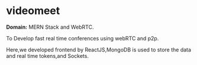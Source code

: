 # videomeet

**Domain:** MERN Stack and WebRTC.

To Develop fast real time conferences using webRTC and p2p.

Here,we developed frontend by ReactJS,MongoDB is used to store the data and real time tokens,and Sockets.
